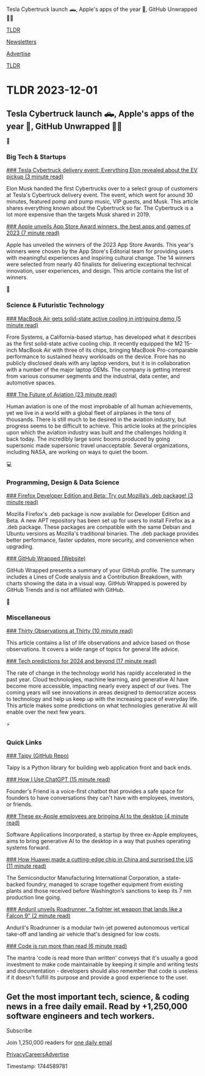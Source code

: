 Tesla Cybertruck launch 🛻, Apple's apps of the year 📱, GitHub Unwrapped 👨‍💻

[TLDR](/)

[Newsletters](/newsletters)

[Advertise](https://advertise.tldr.tech/)

[TLDR](/)

# TLDR 2023-12-01

## Tesla Cybertruck launch 🛻, Apple's apps of the year 📱, GitHub Unwrapped 👨‍💻

📱

### Big Tech & Startups

[### Tesla Cybertruck delivery event: Everything Elon revealed about the EV pickup (3 minute read)](https://techcrunch.com/2023/11/30/tesla-cybertruck-delivery-event-everything-elon-revealed-about-the-ev-pickup/?utm_source=tldrnewsletter)

Elon Musk handed the first Cybertrucks over to a select group of customers at Tesla's Cybertruck delivery event. The event, which went for around 30 minutes, featured pomp and pump music, VIP guests, and Musk. This article shares everything known about the Cybertruck so far. The Cybertruck is a lot more expensive than the targets Musk shared in 2019.

[### Apple unveils App Store Award winners, the best apps and games of 2023 (7 minute read)](https://www.apple.com/newsroom/2023/11/apple-unveils-app-store-award-winners-the-best-apps-and-games-of-2023/?utm_source=tldrnewsletter)

Apple has unveiled the winners of the 2023 App Store Awards. This year's winners were chosen by the App Store's Editorial team for providing users with meaningful experiences and inspiring cultural change. The 14 winners were selected from nearly 40 finalists for delivering exceptional technical innovation, user experiences, and design. This article contains the list of winners.

🚀

### Science & Futuristic Technology

[### MacBook Air gets solid-state active cooling in intriguing demo (5 minute read)](https://arstechnica.com/gadgets/2023/11/macbook-air-gets-solid-state-active-cooling-in-intriguing-demo/?utm_source=tldrnewsletter)

Frore Systems, a California-based startup, has developed what it describes as the first solid-state active cooling chip. It recently equipped the M2 15-inch MacBook Air with three of its chips, bringing MacBook Pro-comparable performance to sustained heavy workloads on the device. Frore has no publicly disclosed deals with any laptop vendors, but it is in collaboration with a number of the major laptop OEMs. The company is getting interest from various consumer segments and the industrial, data center, and automotive spaces.

[### The Future of Aviation (23 minute read)](https://contrary.com/foundations-and-frontiers/aviation?utm_source=tldrnewsletter)

Human aviation is one of the most improbable of all human achievements, yet we live in a world with a global fleet of airplanes in the tens of thousands. There is still much to be desired in the aviation industry, but progress seems to be difficult to achieve. This article looks at the principles upon which the aviation industry was built and the challenges holding it back today. The incredibly large sonic booms produced by going supersonic made supersonic travel unacceptable. Several organizations, including NASA, are working on ways to quiet the boom.

💻

### Programming, Design & Data Science

[### Firefox Developer Edition and Beta: Try out Mozilla’s .deb package! (3 minute read)](https://hacks.mozilla.org/2023/11/firefox-developer-edition-and-beta-try-out-mozillas-deb-package/?utm_source=tldrnewsletter)

Mozilla Firefox's .deb package is now available for Developer Edition and Beta. A new APT repository has been set up for users to install Firefox as a .deb package. These packages are compatible with the same Debian and Ubuntu versions as Mozilla's traditional binaries. The .deb package provides better performance, faster updates, more security, and convenience when upgrading.

[### GitHub Wrapped (Website)](https://www.githubwrapped.io/?utm_source=tldrnewsletter)

GitHub Wrapped presents a summary of your GitHub profile. The summary includes a Lines of Code analysis and a Contribution Breakdown, with charts showing the data in a visual way. GitHub Wrapped is powered by GitHub Trends and is not affiliated with GitHub.

🎁

### Miscellaneous

[### Thirty Observations at Thirty (10 minute read)](https://delian.io/thirty?utm_source=tldrnewsletter)

This article contains a list of life observations and advice based on those observations. It covers a wide range of topics for general life advice.

[### Tech predictions for 2024 and beyond (17 minute read)](https://www.allthingsdistributed.com/2023/11/tech-predictions-for-2024-and-beyond.html?utm_campaign=inbound&amp;utm_source=feedly)

The rate of change in the technology world has rapidly accelerated in the past year. Cloud technologies, machine learning, and generative AI have become more accessible, impacting nearly every aspect of our lives. The coming years will see innovations in areas designed to democratize access to technology and help us keep up with the increasing pace of everyday life. This article makes some predictions on what technologies generative AI will enable over the next few years.

⚡

### Quick Links

[### Taipy (GitHub Repo)](https://github.com/Avaiga/taipy?utm_source=tldrnewsletter)

Taipy is a Python library for building web application front and back ends.

[### How I Use ChatGPT (15 minute read)](https://every.to/napkin-math/how-i-a-reasonable-person-use-chatgpt?utm_source=tldrnewsletter)

Founder's Friend is a voice-first chatbot that provides a safe space for founders to have conversations they can't have with employees, investors, or friends.

[### These ex-Apple employees are bringing AI to the desktop (4 minute read)](https://www.theverge.com/2023/11/29/23981802/software-applications-inc-workflow-shortcuts-apple-employees-startup?utm_source=tldrnewsletter)

Software Applications Incorporated, a startup by three ex-Apple employees, aims to bring generative AI to the desktop in a way that pushes operating systems forward.

[### How Huawei made a cutting-edge chip in China and surprised the US (11 minute read)](https://arstechnica.com/information-technology/2023/11/how-huawei-made-a-cutting-edge-chip-in-china-and-surprised-the-us/?utm_source=tldrnewsletter)

The Semiconductor Manufacturing International Corporation, a state-backed foundry, managed to scrape together equipment from existing plants and those received before Washington’s sanctions to keep its 7 nm production line going.

[### Anduril unveils Roadrunner, “a fighter jet weapon that lands like a Falcon 9” (2 minute read)](https://techcrunch.com/2023/11/30/anduril-unveils-roadrunner-a-fighter-jet-weapon-that-lands-like-a-falcon-9/?utm_source=tldrnewsletter)

Anduril's Roadrunner is a modular twin-jet powered autonomous vertical take-off and landing air vehicle that's designed for low costs.

[### Code is run more than read (6 minute read)](https://olano.dev/2023-11-30-code-is-run-more-than-read/?utm_source=tldrnewsletter)

The mantra 'code is read more than written' conveys that it's usually a good investment to make code maintainable by keeping it simple and writing tests and documentation - developers should also remember that code is useless if it doesn't fulfill its purpose and provide a good experience to the user.

## Get the most important tech, science, & coding news in a free daily email. Read by +1,250,000 software engineers and tech workers.

Subscribe

Join 1,250,000 readers for [one daily email](/api/latest/tech)

[Privacy](/privacy)[Careers](https://jobs.ashbyhq.com/tldr.tech)[Advertise](/tech/advertise)

Timestamp: 1744589781